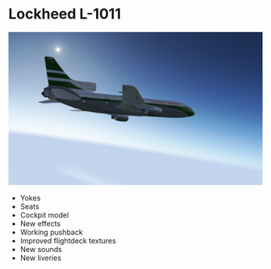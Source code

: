 Lockheed L-1011 
========================
![Screenshot](https://github.com/sadia2000/L1011/blob/master/L1011.png)

- Yokes
- Seats
- Cockpit model
- New effects
- Working pushback
- Improved flightdeck textures
- New sounds
- New liveries
